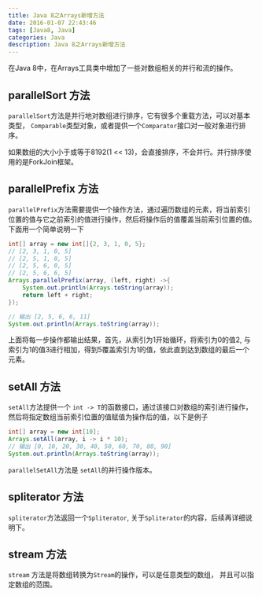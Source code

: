 ```yaml
---
title: Java 8之Arrays新增方法
date: 2016-01-07 22:43:46
tags: [Java8, Java]
categories: Java
description: Java 8之Arrays新增方法
---
```


在Java 8中，在Arrays工具类中增加了一些对数组相关的并行和流的操作。

## parallelSort 方法

`parallelSort`方法是并行地对数组进行排序，它有很多个重载方法，可以对基本类型， `Comparable`类型对象，或者提供一个`Comparator`接口对一般对象进行排序。

如果数组的大小小于或等于8192(1 << 13)，会直接排序，不会并行。并行排序使用的是ForkJoin框架。

<!-- more -->

## parallelPrefix 方法

`parallelPrefix`方法需要提供一个操作方法，通过遍历数组的元素，将当前索引位置的值与它之前索引的值进行操作，然后将操作后的值覆盖当前索引位置的值。下面用一个简单说明一下

```java
int[] array = new int[]{2, 3, 1, 0, 5};
// [2, 3, 1, 0, 5]
// [2, 5, 1, 0, 5]
// [2, 5, 6, 0, 5]
// [2, 5, 6, 6, 5]
Arrays.parallelPrefix(array, (left, right) ->{
    System.out.println(Arrays.toString(array));
    return left + right;
});

// 输出 [2, 5, 6, 6, 11]
System.out.println(Arrays.toString(array));
```

上面将每一步操作都输出结果，首先，从索引为1开始循环，将索引为0的值2, 与索引为1的值3进行相加，得到5覆盖索引为1的值，依此直到达到数组的最后一个元素。


## setAll 方法

`setAll`方法提供一个 `int -> T`的函数接口，通过该接口对数组的索引进行操作，然后将指定数组当前索引位置的值赋值为操作后的值，以下是例子

```java
int[] array = new int[10];
Arrays.setAll(array, i -> i * 10);
// 输出 [0, 10, 20, 30, 40, 50, 60, 70, 80, 90]
System.out.println(Arrays.toString(array));
```
`parallelSetAll`方法是 `setAll`的并行操作版本。


## spliterator 方法

`spliterator`方法返回一个`Spliterator`, 关于`Spliterator`的内容，后续再详细说明下。


## stream 方法

`stream` 方法是将数组转换为`Stream`的操作，可以是任意类型的数组， 并且可以指定数组的范围。




